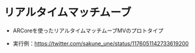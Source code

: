 # リアルタイムマッチムーブ

- ARCoreを使ったリアルタイムマッチムーブMVのプロトタイプ

- 実行例：<https://twitter.com/sakune_une/status/1176051142733619200>
